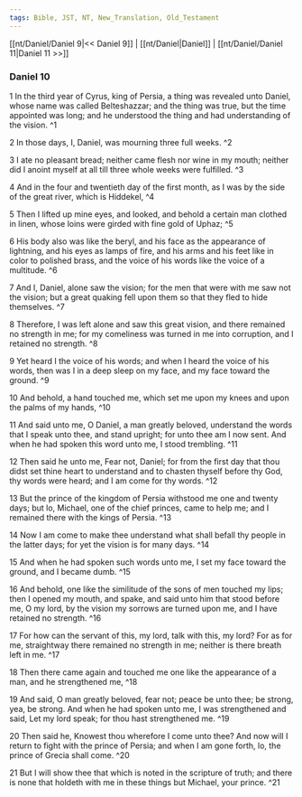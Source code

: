 ```yaml
---
tags: Bible, JST, NT, New_Translation, Old_Testament
---
```


[[nt/Daniel/Daniel 9|<< Daniel 9]] | [[nt/Daniel|Daniel]] | [[nt/Daniel/Daniel 11|Daniel 11 >>]]

### Daniel 10

1 In the third year of Cyrus, king of Persia, a thing was revealed unto Daniel, whose name was called Belteshazzar; and the thing was true, but the time appointed was long; and he understood the thing and had understanding of the vision.  ^1

2 In those days, I, Daniel, was mourning three full weeks.  ^2

3 I ate no pleasant bread; neither came flesh nor wine in my mouth; neither did I anoint myself at all till three whole weeks were fulfilled.  ^3

4 And in the four and twentieth day of the first month, as I was by the side of the great river, which is Hiddekel,  ^4

5 Then I lifted up mine eyes, and looked, and behold a certain man clothed in linen, whose loins were girded with fine gold of Uphaz;  ^5

6 His body also was like the beryl, and his face as the appearance of lightning, and his eyes as lamps of fire, and his arms and his feet like in color to polished brass, and the voice of his words like the voice of a multitude.  ^6

7 And I, Daniel, alone saw the vision; for the men that were with me saw not the vision; but a great quaking fell upon them so that they fled to hide themselves.  ^7

8 Therefore, I was left alone and saw this great vision, and there remained no strength in me; for my comeliness was turned in me into corruption, and I retained no strength.  ^8

9 Yet heard I the voice of his words; and when I heard the voice of his words, then was I in a deep sleep on my face, and my face toward the ground.  ^9

10 And behold, a hand touched me, which set me upon my knees and upon the palms of my hands,  ^10

11 And said unto me, O Daniel, a man greatly beloved, understand the words that I speak unto thee, and stand upright; for unto thee am I now sent. And when he had spoken this word unto me, I stood trembling.  ^11

12 Then said he unto me, Fear not, Daniel; for from the first day that thou didst set thine heart to understand and to chasten thyself before thy God, thy words were heard; and I am come for thy words.  ^12

13 But the prince of the kingdom of Persia withstood me one and twenty days; but lo, Michael, one of the chief princes, came to help me; and I remained there with the kings of Persia.  ^13

14 Now I am come to make thee understand what shall befall thy people in the latter days; for yet the vision is for many days.  ^14

15 And when he had spoken such words unto me, I set my face toward the ground, and I became dumb.  ^15

16 And behold, one like the similitude of the sons of men touched my lips; then I opened my mouth, and spake, and said unto him that stood before me, O my lord, by the vision my sorrows are turned upon me, and I have retained no strength.  ^16

17 For how can the servant of this, my lord, talk with this, my lord? For as for me, straightway there remained no strength in me; neither is there breath left in me.  ^17

18 Then there came again and touched me one like the appearance of a man, and he strengthened me,  ^18

19 And said, O man greatly beloved, fear not; peace be unto thee; be strong, yea, be strong. And when he had spoken unto me, I was strengthened and said, Let my lord speak; for thou hast strengthened me.  ^19

20 Then said he, Knowest thou wherefore I come unto thee? And now will I return to fight with the prince of Persia; and when I am gone forth, lo, the prince of Grecia shall come.  ^20

21 But I will show thee that which is noted in the scripture of truth; and there is none that holdeth with me in these things but Michael, your prince.  ^21

 
